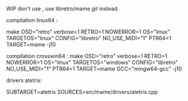 WIP don't use , use libretro/mame git instead.

compilation linux64 :

make OSD="retro" verbose=1 RETRO=1 NOWERROR=1  OS="linux" TARGETOS="linux" CONFIG="libretro"  NO_USE_MIDI="1" PTR64=1 TARGET=mame  -j10

compilation crosswin64 :
make OSD="retro" verbose=1 RETRO=1 NOWERROR=1  OS="linux" TARGETOS="windows" CONFIG="libretro"  NO_USE_MIDI="1" PTR64=1 TARGET=mame GCC="mingw64-gcc"  -j10

drivers atetris:

SUBTARGET=atetris SOURCES=src/mame/drivers/atetris.cpp
